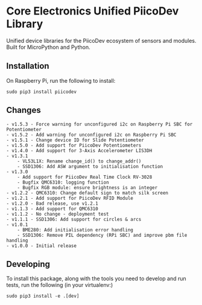 # Core Electronics Unified PiicoDev Library
Unified device libraries for the PiicoDev ecosystem of sensors and modules.
Built for MicroPython and Python.

## Installation
On Raspberry Pi, run the following to install:
```shell
sudo pip3 install piicodev
```


## Changes
	- v1.5.3 - Force warning for unconfigured i2c on Raspberry Pi SBC for Potentiometer
	- v1.5.2 - Add warning for unconfigured i2c on Raspberry Pi SBC
	- v1.5.1 - Change device ID for Slide Potentiometer
	- v1.5.0 - Add support for PiicoDev Potentiometers
	- v1.4.0 - Add support for 3-Axis Accelerometer LIS3DH
	- v1.3.1
		- VL53L1X: Rename change_id() to change_addr()
		- SSD1306: Add ASW argument to initialisation function
	- v1.3.0
		- Add support for PiicoDev Real Time Clock RV-3028
		- Bugfix QMC6310: logging function
		- Bugfix RGB module: ensure brightness is an integer
	- v1.2.2 - QMC6310: Change default sign to match silk screen
	- v1.2.1 - Add support for PiicoDev RFID Module
	- v1.2.0 - Bad release, use v1.2.1
	- v1.1.3 - Add support for QMC6310
	- v1.1.2 - No change - deployment test
	- v1.1.1 - SSD1306: Add support for circles & arcs
	- v1.0.1 
		- BME280: Add initialisation error handling
		- SSD1306: Remove PIL dependency (RPi SBC) and improve pbm file handling
	- v1.0.0 - Initial release
 
 
## Developing
To install this package, along with the tools you need to develop and run tests, run the following (in your virtualenv:)
```shell
sudo pip3 install -e .[dev]
```
